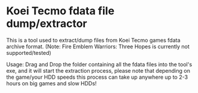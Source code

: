 # Koei Tecmo fdata file dump/extractor

This is a tool used to extract/dump files from Koei Tecmo games fdata archive format.
(Note: Fire Emblem Warriors: Three Hopes is currently not supported/tested)

Usage: Drag and Drop the folder containing all the fdata files into the tool's exe, and it will start the extraction process, please note that depending on the game/your HDD speeds this process can take up anywhere up to 2-3 hours on big games and slow HDDs!
